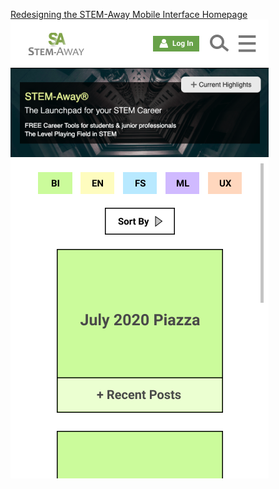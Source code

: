 [Redesigning the STEM-Away Mobile Interface Homepage](https://ashleyyoon19.github.io/stemaway)
![](stemaway.png)
